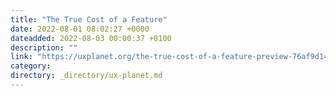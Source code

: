 ```yaml
---
title: "The True Cost of a Feature"
date: 2022-08-01 08:02:27 +0000
dateadded: 2022-08-03 00:00:37 +0100
description: ""
link: "https://uxplanet.org/the-true-cost-of-a-feature-preview-76af9d14b6e6?source=rss----819cc2aaeee0---4"
category:
directory: _directory/ux-planet.md
---
```

